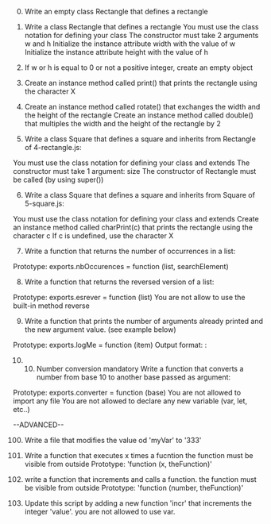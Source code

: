 0. Write an empty class Rectangle that defines a rectangle

1. Write a class Rectangle that defines a rectangle
You must use the class notation for defining your class
The constructor must take 2 arguments w and h
Initialize the instance attribute width with the value of w
Initialize the instance attribute height with the value of h

2. If w or h is equal to 0 or not a positive integer, create an empty object

3. Create an instance method called print() that prints the rectangle using the character X

4. Create an instance method called rotate() that exchanges the width and the height of the rectangle
Create an instance method called double() that multiples the width and the height of the rectangle by 2

5. Write a class Square that defines a square and inherits from Rectangle of 4-rectangle.js:

You must use the class notation for defining your class and extends
The constructor must take 1 argument: size
The constructor of Rectangle must be called (by using super())

6. Write a class Square that defines a square and inherits from Square of 5-square.js:

You must use the class notation for defining your class and extends
Create an instance method called charPrint(c) that prints the rectangle using the character c
If c is undefined, use the character X

7. Write a function that returns the number of occurrences in a list:

Prototype: exports.nbOccurences = function (list, searchElement)

8. Write a function that returns the reversed version of a list:

Prototype: exports.esrever = function (list)
You are not allow to use the built-in method reverse

9. Write a function that prints the number of arguments already printed and the new argument value. (see example below)

Prototype: exports.logMe = function (item)
Output format: <number arguments already printed>: <current argument value>

10. 10. Number conversion
mandatory
Write a function that converts a number from base 10 to another base passed as argument:

Prototype: exports.converter = function (base)
You are not allowed to import any file
You are not allowed to declare any new variable (var, let, etc..)

--ADVANCED--

100. Write a file that modifies the value od 'myVar' to '333'

101. Write a function that executes x times a fucntion
the function must be visible from outside
Prototype: 'function (x, theFunction)'

102. write a function that increments and calls a function.
the function must be visible from outside
Prototype: 'function (number, theFunction)'

103. Update this script by adding a new function 'incr' that increments the integer 'value'. you are not allowed to use var.
